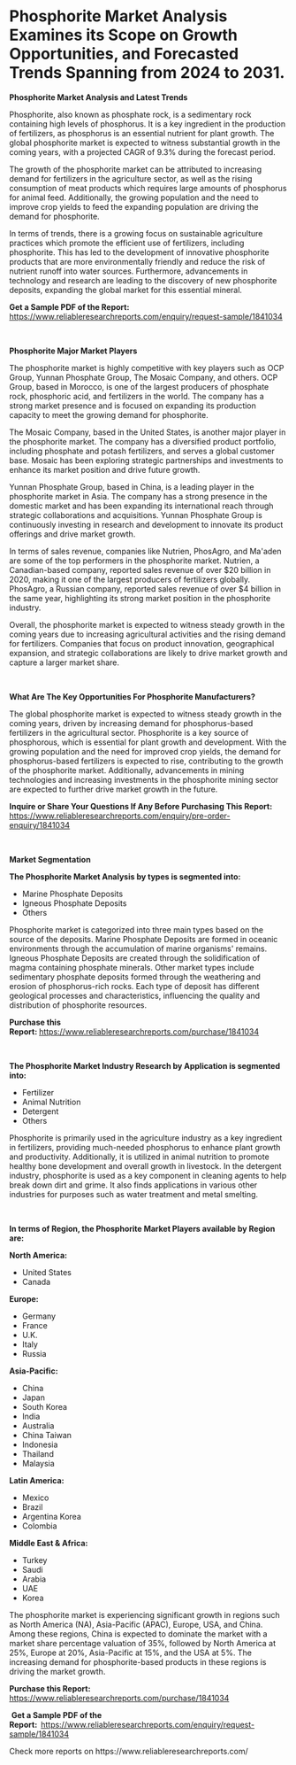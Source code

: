 <p><h1>Phosphorite Market Analysis Examines its Scope on Growth Opportunities, and Forecasted Trends Spanning from 2024 to 2031.</h1></p><p><strong>Phosphorite Market Analysis and Latest Trends</strong></p>
<p><p>Phosphorite, also known as phosphate rock, is a sedimentary rock containing high levels of phosphorus. It is a key ingredient in the production of fertilizers, as phosphorus is an essential nutrient for plant growth. The global phosphorite market is expected to witness substantial growth in the coming years, with a projected CAGR of 9.3% during the forecast period.</p><p>The growth of the phosphorite market can be attributed to increasing demand for fertilizers in the agriculture sector, as well as the rising consumption of meat products which requires large amounts of phosphorus for animal feed. Additionally, the growing population and the need to improve crop yields to feed the expanding population are driving the demand for phosphorite.</p><p>In terms of trends, there is a growing focus on sustainable agriculture practices which promote the efficient use of fertilizers, including phosphorite. This has led to the development of innovative phosphorite products that are more environmentally friendly and reduce the risk of nutrient runoff into water sources. Furthermore, advancements in technology and research are leading to the discovery of new phosphorite deposits, expanding the global market for this essential mineral.</p></p>
<p><strong>Get a Sample PDF of the Report:&nbsp;</strong> <a href="https://www.reliableresearchreports.com/enquiry/request-sample/1841034">https://www.reliableresearchreports.com/enquiry/request-sample/1841034</a></p>
<p>&nbsp;</p>
<p><strong>Phosphorite Major Market Players</strong></p>
<p><p>The phosphorite market is highly competitive with key players such as OCP Group, Yunnan Phosphate Group, The Mosaic Company, and others. OCP Group, based in Morocco, is one of the largest producers of phosphate rock, phosphoric acid, and fertilizers in the world. The company has a strong market presence and is focused on expanding its production capacity to meet the growing demand for phosphorite.</p><p>The Mosaic Company, based in the United States, is another major player in the phosphorite market. The company has a diversified product portfolio, including phosphate and potash fertilizers, and serves a global customer base. Mosaic has been exploring strategic partnerships and investments to enhance its market position and drive future growth.</p><p>Yunnan Phosphate Group, based in China, is a leading player in the phosphorite market in Asia. The company has a strong presence in the domestic market and has been expanding its international reach through strategic collaborations and acquisitions. Yunnan Phosphate Group is continuously investing in research and development to innovate its product offerings and drive market growth.</p><p>In terms of sales revenue, companies like Nutrien, PhosAgro, and Ma'aden are some of the top performers in the phosphorite market. Nutrien, a Canadian-based company, reported sales revenue of over $20 billion in 2020, making it one of the largest producers of fertilizers globally. PhosAgro, a Russian company, reported sales revenue of over $4 billion in the same year, highlighting its strong market position in the phosphorite industry.</p><p>Overall, the phosphorite market is expected to witness steady growth in the coming years due to increasing agricultural activities and the rising demand for fertilizers. Companies that focus on product innovation, geographical expansion, and strategic collaborations are likely to drive market growth and capture a larger market share.</p></p>
<p>&nbsp;</p>
<p><strong>What Are The Key Opportunities For Phosphorite Manufacturers?</strong></p>
<p><p>The global phosphorite market is expected to witness steady growth in the coming years, driven by increasing demand for phosphorus-based fertilizers in the agricultural sector. Phosphorite is a key source of phosphorous, which is essential for plant growth and development. With the growing population and the need for improved crop yields, the demand for phosphorus-based fertilizers is expected to rise, contributing to the growth of the phosphorite market. Additionally, advancements in mining technologies and increasing investments in the phosphorite mining sector are expected to further drive market growth in the future.</p></p>
<p><strong>Inquire or Share Your Questions If Any Before Purchasing This Report:</strong> <a href="https://www.reliableresearchreports.com/enquiry/pre-order-enquiry/1841034">https://www.reliableresearchreports.com/enquiry/pre-order-enquiry/1841034</a></p>
<p>&nbsp;</p>
<p><strong>Market Segmentation</strong></p>
<p><strong>The Phosphorite Market Analysis by types is segmented into:</strong></p>
<p><ul><li>Marine Phosphate Deposits</li><li>Igneous Phosphate Deposits</li><li>Others</li></ul></p>
<p><p>Phosphorite market is categorized into three main types based on the source of the deposits. Marine Phosphate Deposits are formed in oceanic environments through the accumulation of marine organisms' remains. Igneous Phosphate Deposits are created through the solidification of magma containing phosphate minerals. Other market types include sedimentary phosphate deposits formed through the weathering and erosion of phosphorus-rich rocks. Each type of deposit has different geological processes and characteristics, influencing the quality and distribution of phosphorite resources.</p></p>
<p><strong>Purchase this Report:&nbsp;</strong><a href="https://www.reliableresearchreports.com/purchase/1841034">https://www.reliableresearchreports.com/purchase/1841034</a></p>
<p>&nbsp;</p>
<p><strong>The Phosphorite Market Industry Research by Application is segmented into:</strong></p>
<p><ul><li>Fertilizer</li><li>Animal Nutrition</li><li>Detergent</li><li>Others</li></ul></p>
<p><p>Phosphorite is primarily used in the agriculture industry as a key ingredient in fertilizers, providing much-needed phosphorus to enhance plant growth and productivity. Additionally, it is utilized in animal nutrition to promote healthy bone development and overall growth in livestock. In the detergent industry, phosphorite is used as a key component in cleaning agents to help break down dirt and grime. It also finds applications in various other industries for purposes such as water treatment and metal smelting.</p></p>
<p>&nbsp;</p>
<p><strong>In terms of Region, the Phosphorite Market Players available by Region are:</strong></p>
<p>
    <p> <strong> North America: </strong>
        <ul>
            <li>United States</li>
            <li>Canada</li>
        </ul>
        </p> 
    <p> <strong> Europe: </strong>
        <ul>
            <li>Germany</li>
            <li>France</li>
            <li>U.K.</li>
            <li>Italy</li>
            <li>Russia</li>
        </ul>
        </p> 
    <p> <strong> Asia-Pacific: </strong>
        <ul>
            <li>China</li>
            <li>Japan</li>
            <li>South Korea</li>
            <li>India</li>
            <li>Australia</li>
            <li>China Taiwan</li>
            <li>Indonesia</li>
            <li>Thailand</li>
            <li>Malaysia</li>
        </ul>
        </p> 
    <p> <strong> Latin America: </strong>
        <ul>
            <li>Mexico</li>
            <li>Brazil</li>
            <li>Argentina Korea</li>
            <li>Colombia</li>
        </ul>
        </p> 
    <p> <strong> Middle East & Africa: </strong>
        <ul>
            <li>Turkey</li>
            <li>Saudi</li>
            <li>Arabia</li>
            <li>UAE</li>
            <li>Korea</li>
        </ul>
    </p>
    </p>
<p><p>The phosphorite market is experiencing significant growth in regions such as North America (NA), Asia-Pacific (APAC), Europe, USA, and China. Among these regions, China is expected to dominate the market with a market share percentage valuation of 35%, followed by North America at 25%, Europe at 20%, Asia-Pacific at 15%, and the USA at 5%. The increasing demand for phosphorite-based products in these regions is driving the market growth.</p></p>
<p><strong>Purchase this Report: </strong><a href="https://www.reliableresearchreports.com/purchase/1841034">https://www.reliableresearchreports.com/purchase/1841034</a></p>
<p>&nbsp;<strong>Get a Sample PDF of the Report:&nbsp;&nbsp;</strong><a href="https://www.reliableresearchreports.com/enquiry/request-sample/1841034">https://www.reliableresearchreports.com/enquiry/request-sample/1841034</a></p>
<p><strong></strong></p>
<p>Check more reports on https://www.reliableresearchreports.com/</p>